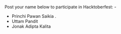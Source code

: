 Post your name below to participate in Hacktoberfest: -


-	Princhi Pawan Saikia .
-	Uttam Pandit
-	Jonak Adipta Kalita

